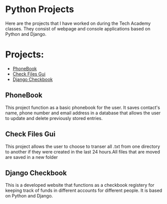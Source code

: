 # Python Projects
Here are the projects that I have worked on during the Tech Academy classes. They consist of webpage and console applications based on Python and Django.

<h1> Projects: </h1>
  <ul>
    <li><a href='https://github.com/micah734/Python_Projects/tree/main/Phonebook'>PhoneBook</a></li>
    <li><a href='https://github.com/micah734/Python_Projects/tree/main/Challenges/gui'>Check Files Gui</a></li>
    <li><a href='https://github.com/micah734/Python_Projects/tree/main/Django_Checkbook'>Django Checkbook</a></li>
   </ul>
  
 <h2>PhoneBook</h2>
 <p> This project function as a basic phonebook for the user. It saves contact's name, phone number and email address in a database that allows the user to update and delete previously stored entries.</p>
 
 <h2>Check Files Gui</h2>
 <p>This project allows the user to choose to transer all .txt from one directory to another if they were created in the last 24 hours.All files that are moved are saved in a new folder</p>
 
 
 <h2>Django Checkbook</h2>
 <p>This is a developed website that functions as a checkbook registery for keeping track of funds in different accounts for different people. It is based on Python and Django.</p>
